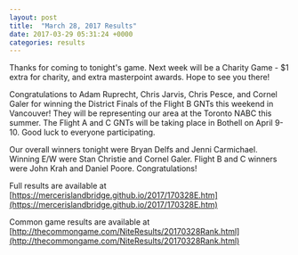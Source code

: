 ```yaml
---
layout: post
title:  "March 28, 2017 Results"
date: 2017-03-29 05:31:24 +0000
categories: results
---
```

Thanks for coming to tonight's game. Next week will be a Charity Game - $1 extra for charity, and extra masterpoint awards. Hope to see you there!

Congratulations to Adam Ruprecht, Chris Jarvis, Chris Pesce, and Cornel Galer for winning the District Finals of the Flight B GNTs this weekend in Vancouver! They will be representing our area at the Toronto NABC this summer. The Flight A and C GNTs will be taking place in Bothell on April 9-10. Good luck to everyone participating.

Our overall winners tonight were Bryan Delfs and Jenni Carmichael. Winning E/W were Stan Christie and Cornel Galer. Flight B and C winners were John Krah and Daniel Poore. Congratulations!

Full results are available at [https://mercerislandbridge.github.io/2017/170328E.htm](https://mercerislandbridge.github.io/2017/170328E.htm)

Common game results are available at [http://thecommongame.com/NiteResults/20170328Rank.html](http://thecommongame.com/NiteResults/20170328Rank.html)
